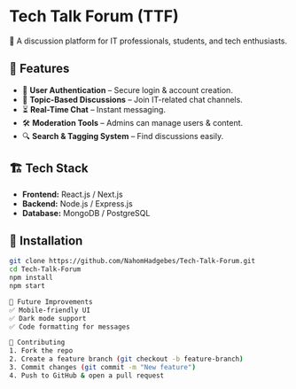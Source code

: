 # Tech Talk Forum (TTF)  
🚀 A discussion platform for IT professionals, students, and tech enthusiasts.  

## 🌟 Features  
- 🔐 **User Authentication** – Secure login & account creation.  
- 💬 **Topic-Based Discussions** – Join IT-related chat channels.  
- ⏳ **Real-Time Chat** – Instant messaging.  
- 🛠️ **Moderation Tools** – Admins can manage users & content.  
- 🔍 **Search & Tagging System** – Find discussions easily.  

## 🏗️ Tech Stack  
- **Frontend:** React.js / Next.js  
- **Backend:** Node.js / Express.js  
- **Database:** MongoDB / PostgreSQL  

## 🚀 Installation  
```bash
git clone https://github.com/NahomHadgebes/Tech-Talk-Forum.git
cd Tech-Talk-Forum
npm install
npm start

🎯 Future Improvements
✅ Mobile-friendly UI
✅ Dark mode support
✅ Code formatting for messages

👥 Contributing
1. Fork the repo
2. Create a feature branch (git checkout -b feature-branch)
3. Commit changes (git commit -m "New feature")
4. Push to GitHub & open a pull request
